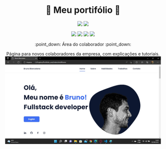 # <h1 align="center"> :open_file_folder: Meu portifólio :open_file_folder: </h1>
<p align="center">
 <img src="https://img.shields.io/badge/Status-Em desenvolvimento-tellow"/>
 <img src="https://img.shields.io/badge/Inicio-Fev2023-blue"/>
</p>
<p align="center">
 <img src="https://img.shields.io/badge/Html-red"/>
 <img src="https://img.shields.io/badge/Css-blue"/>
 <img src="https://img.shields.io/badge/Js-yellow"/>
 <img src="https://img.shields.io/badge/Scss-blue"/>
</p>
<p align="center">
  :point_down: Área do colaborador :point_down:
 </p>
 <p align="center">
  Página para novos colaboradores da empresa, com explicações e tutoriais.
  <img src="/assets/img/Git_print.jpg" alt="Print"/>
 </p>
